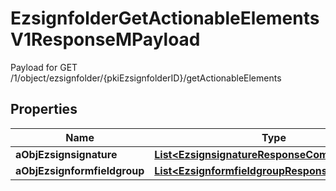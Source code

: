 

# EzsignfolderGetActionableElementsV1ResponseMPayload

Payload for GET /1/object/ezsignfolder/{pkiEzsignfolderID}/getActionableElements

## Properties

| Name | Type | Description | Notes |
|------------ | ------------- | ------------- | -------------|
|**aObjEzsignsignature** | [**List&lt;EzsignsignatureResponseCompound&gt;**](EzsignsignatureResponseCompound.md) |  |  |
|**aObjEzsignformfieldgroup** | [**List&lt;EzsignformfieldgroupResponseCompound&gt;**](EzsignformfieldgroupResponseCompound.md) |  |  |




